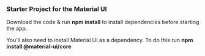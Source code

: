 ### Starter Project for the Material UI

Download the code & run **npm install** to install dependencies before starting the app.

You'll also need to install Material UI as a dependency. To do this run **npm install @material-ui/core**
